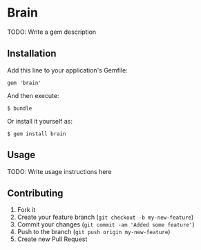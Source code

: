 # Brain

TODO: Write a gem description

## Installation

Add this line to your application's Gemfile:

    gem 'brain'

And then execute:

    $ bundle

Or install it yourself as:

    $ gem install brain

## Usage

TODO: Write usage instructions here

## Contributing

1. Fork it
2. Create your feature branch (`git checkout -b my-new-feature`)
3. Commit your changes (`git commit -am 'Added some feature'`)
4. Push to the branch (`git push origin my-new-feature`)
5. Create new Pull Request
